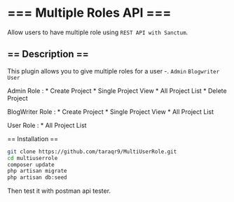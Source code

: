 # === Multiple Roles API ===

Allow users to have multiple role using `REST API with Sanctum`.

## == Description ==

This plugin allows you to give multiple roles for a user -.
`Admin`
`Blogwriter`
`User`

Admin Role : 
    * Create Project
    * Single Project View
    * All Project List
    * Delete Project
    
BlogWriter Role :
    * Create Project
    * Single Project View
    * All Project List
    
User Role :
    * All Project List

== Installation ==
```bash
git clone https://github.com/taraqr9/MultiUserRole.git
cd multiuserrole
composer update
php artisan migrate
php artisan db:seed
```
Then test it with postman api tester.




